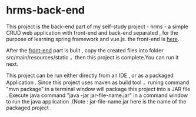 # hrms-back-end   
   This project is the back-end part of my self-study project - hrms - a simple CRUD web application with front-end and back-end separated , for the purpose of learning spring framework and vue.js.  the front-end is [here](https://github.com/songliansheng/hrms-front-end).
  
  After the [front-end](https://github.com/songliansheng/hrms-front-end) part is bulit , copy the created files into folder src/main/resources/static ，then this project is complete.You can run it next.
  
  This project can be run either directly from an IDE , or as a packaged Application . Since this project uses maven as build tool ，runing command "mvn package"  in a terminal window will package this project into a JAR file . Execute java command "java -jar jar-file-name.jar" in a command window to run the java application .(Note : jar-file-name.jar here is the name of the packaged project .

 

